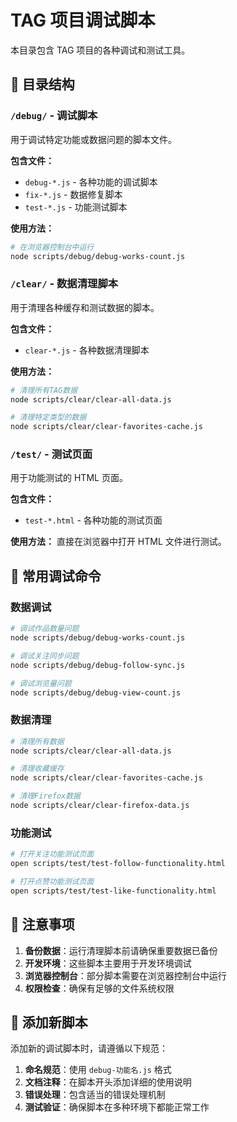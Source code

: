 # TAG 项目调试脚本

本目录包含 TAG 项目的各种调试和测试工具。

## 📁 目录结构

### `/debug/` - 调试脚本

用于调试特定功能或数据问题的脚本文件。

**包含文件：**

- `debug-*.js` - 各种功能的调试脚本
- `fix-*.js` - 数据修复脚本
- `test-*.js` - 功能测试脚本

**使用方法：**

```bash
# 在浏览器控制台中运行
node scripts/debug/debug-works-count.js
```

### `/clear/` - 数据清理脚本

用于清理各种缓存和测试数据的脚本。

**包含文件：**

- `clear-*.js` - 各种数据清理脚本

**使用方法：**

```bash
# 清理所有TAG数据
node scripts/clear/clear-all-data.js

# 清理特定类型的数据
node scripts/clear/clear-favorites-cache.js
```

### `/test/` - 测试页面

用于功能测试的 HTML 页面。

**包含文件：**

- `test-*.html` - 各种功能的测试页面

**使用方法：**
直接在浏览器中打开 HTML 文件进行测试。

## 🚀 常用调试命令

### 数据调试

```bash
# 调试作品数量问题
node scripts/debug/debug-works-count.js

# 调试关注同步问题
node scripts/debug/debug-follow-sync.js

# 调试浏览量问题
node scripts/debug/debug-view-count.js
```

### 数据清理

```bash
# 清理所有数据
node scripts/clear/clear-all-data.js

# 清理收藏缓存
node scripts/clear/clear-favorites-cache.js

# 清理Firefox数据
node scripts/clear/clear-firefox-data.js
```

### 功能测试

```bash
# 打开关注功能测试页面
open scripts/test/test-follow-functionality.html

# 打开点赞功能测试页面
open scripts/test/test-like-functionality.html
```

## 📝 注意事项

1. **备份数据**：运行清理脚本前请确保重要数据已备份
2. **开发环境**：这些脚本主要用于开发环境调试
3. **浏览器控制台**：部分脚本需要在浏览器控制台中运行
4. **权限检查**：确保有足够的文件系统权限

## 🔧 添加新脚本

添加新的调试脚本时，请遵循以下规范：

1. **命名规范**：使用 `debug-功能名.js` 格式
2. **文档注释**：在脚本开头添加详细的使用说明
3. **错误处理**：包含适当的错误处理机制
4. **测试验证**：确保脚本在多种环境下都能正常工作

